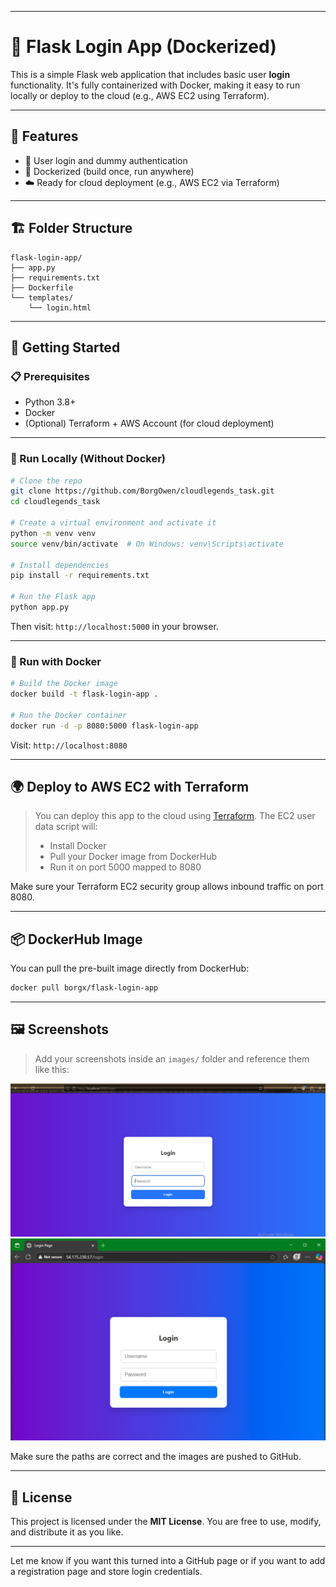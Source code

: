 
---

# 🔐 Flask Login App (Dockerized)

This is a simple Flask web application that includes basic user **login** functionality. It's fully containerized with Docker, making it easy to run locally or deploy to the cloud (e.g., AWS EC2 using Terraform).

---

## 🌟 Features

* 📝 User login and dummy authentication
* 🐳 Dockerized (build once, run anywhere)
* ☁️ Ready for cloud deployment (e.g., AWS EC2 via Terraform)

---

## 🏗️ Folder Structure

```
flask-login-app/
├── app.py
├── requirements.txt
├── Dockerfile
└── templates/
    └── login.html
```

---

## 🚀 Getting Started

### 📋 Prerequisites

* Python 3.8+
* Docker
* (Optional) Terraform + AWS Account (for cloud deployment)

---

### 🧪 Run Locally (Without Docker)

```bash
# Clone the repo
git clone https://github.com/BorgOwen/cloudlegends_task.git
cd cloudlegends_task

# Create a virtual environment and activate it
python -m venv venv
source venv/bin/activate  # On Windows: venv\Scripts\activate

# Install dependencies
pip install -r requirements.txt

# Run the Flask app
python app.py
```

Then visit: `http://localhost:5000` in your browser.

---

### 🐳 Run with Docker

```bash
# Build the Docker image
docker build -t flask-login-app .

# Run the Docker container
docker run -d -p 8080:5000 flask-login-app
```

Visit: `http://localhost:8080`

---

## 🌍 Deploy to AWS EC2 with Terraform

> You can deploy this app to the cloud using [Terraform](https://www.terraform.io/). The EC2 user data script will:
>
> * Install Docker
> * Pull your Docker image from DockerHub
> * Run it on port 5000 mapped to 8080

Make sure your Terraform EC2 security group allows inbound traffic on port 8080.

---

## 📦 DockerHub Image

You can pull the pre-built image directly from DockerHub:

```bash
docker pull borgx/flask-login-app
```

---

## 🖼️ Screenshots

> Add your screenshots inside an `images/` folder and reference them like this:

![Local deployment Screenshot](./images/localhost.PNG)
![Cloud deployment Screenshot](./images/ec2.PNG)


Make sure the paths are correct and the images are pushed to GitHub.

---

## 📄 License

This project is licensed under the **MIT License**. You are free to use, modify, and distribute it as you like.

---

Let me know if you want this turned into a GitHub page or if you want to add a registration page and store login credentials.
